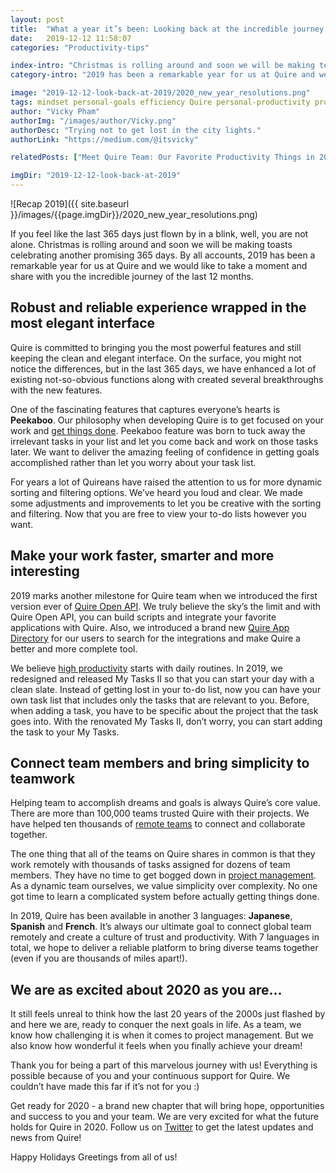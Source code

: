 ```yaml
---
layout: post
title:  "What a year it’s been: Looking back at the incredible journey with Quire in 2019"
date:   2019-12-12 11:58:07
categories: "Productivity-tips"

index-intro: "Christmas is rolling around and soon we will be making toasts celebrating another promising 365 days. By all accounts, 2019 has been a remarkable year for us at Quire and we would like to take a moment and share with you the incredible journey of the last 12 months."
category-intro: "2019 has been a remarkable year for us at Quire and we would like to take a moment and share with you the incredible journey of the last 12 months."

image: "2019-12-12-look-back-at-2019/2020_new_year_resolutions.png"
tags: mindset personal-goals efficiency Quire personal-productivity productivity productivity-app productivity-tool productivity-things to-do-list task-management task-management-software project-management-software New-year-resolutions
author: "Vicky Pham"
authorImg: "/images/author/Vicky.png"
authorDesc: "Trying not to get lost in the city lights."
authorLink: "https://medium.com/@itsvicky"

relatedPosts: ["Meet Quire Team: Our Favorite Productivity Things in 2019", "Busy vs. Productive: 5 Tips to Improve Time Management Skills for Project Managers", "Quire - Behind the Scenes: The Untold Stories"]

imgDir: "2019-12-12-look-back-at-2019"
---
```


![Recap 2019]({{ site.baseurl }}/images/{{page.imgDir}}/2020_new_year_resolutions.png)

If you feel like the last 365 days just flown by in a blink, well, you are not alone. Christmas is rolling around and soon we will be making toasts celebrating another promising 365 days. By all accounts, 2019 has been a remarkable year for us at Quire and we would like to take a moment and share with you the incredible journey of the last 12 months. 

## Robust and reliable experience wrapped in the most elegant interface

Quire is committed to bringing you the most powerful features and still keeping the clean and elegant interface. On the surface, you might not notice the differences, but in the last 365 days, we have enhanced a lot of existing not-so-obvious functions along with created several breakthroughs with the new features. 

One of the fascinating features that captures everyone’s hearts is **Peekaboo**. Our philosophy when developing Quire is to get focused on your work and [get things done](https://quire.io/blog/p/Quire-Peekaboo-and-GTD-Methodology.html). Peekaboo feature was born to tuck away the irrelevant tasks in your list and let you come back and work on those tasks later. We want to deliver the amazing feeling of confidence in getting goals accomplished rather than let you worry about your task list.

For years a lot of Quireans have raised the attention to us for more dynamic sorting and filtering options. We’ve heard you loud and clear. We made some adjustments and improvements to let you be creative with the sorting and filtering. Now that you are free to view your to-do lists however you want. 

## Make your work faster, smarter and more interesting

2019 marks another milestone for Quire team when we introduced the first version ever of [Quire Open API](https://quire.io/blog/p/Quire-and-Beyond-Announce-Quire-API.html). We truly believe the sky’s the limit and with Quire Open API, you can build scripts and integrate your favorite applications with Quire. Also, we introduced a brand new [Quire App Directory](https://quire.io/apps) for our users to search for the integrations and make Quire a better and more complete tool. 

We believe [high productivity](https://quire.io/compare/best-productivity-apps) starts with daily routines. In 2019, we redesigned and released My Tasks II so that you can start your day with a clean slate. Instead of getting lost in your to-do list, now you can have your own task list that includes only the tasks that are relevant to you. Before, when adding a task, you have to be specific about the project that the task goes into. With the renovated My Tasks II, don’t worry, you can start adding the task to your My Tasks. 

## Connect team members and bring simplicity to teamwork

Helping team to accomplish dreams and goals is always Quire’s core value. There are more than 100,000 teams trusted Quire with their projects. We have helped ten thousands of [remote teams](https://quire.io/blog/p/8-best-tips-for-remote-teams-to-boost-productivity-at-virtual-office.html) to connect and collaborate together. 

The one thing that all of the teams on Quire shares in common  is that they work remotely with thousands of tasks assigned for dozens of team members. They have no time to get bogged down in [project management](https://quire.io/compare/best-project-management-software-reviews-comparisons).  As a dynamic team ourselves, we value simplicity over complexity. No one got time to learn a complicated system before actually getting things done. 

In 2019, Quire has been available in another 3 languages: **Japanese**, **Spanish** and **French**. It’s always our ultimate goal to connect global team remotely and create a culture of trust and productivity. With 7 languages in total, we hope to deliver a reliable platform to bring diverse teams together (even if you are thousands of miles apart!). 

## We are as excited about 2020 as you are…

It still feels unreal to think how the last 20 years of the 2000s just flashed by and here we are, ready to conquer the next goals in life. As a team, we know how challenging it is when it comes to project management. But we also know how wonderful it feels when you finally achieve your dream!

Thank you for being a part of this marvelous journey with us! Everything is possible because of you and your continuous support for Quire. We couldn’t have made this far if it’s not for you :) 

Get ready for 2020 - a brand new chapter that will bring hope, opportunities and success to you and your team. We are very excited for what the future holds for Quire in 2020. Follow us on [Twitter](https://twitter.com/quire_io) to get the latest updates and news from Quire!

Happy Holidays Greetings from all of us! 


[jekyll]:      http://jekyllrb.com
[jekyll-gh]:   https://github.com/jekyll/jekyll
[jekyll-help]: https://github.com/jekyll/jekyll-help